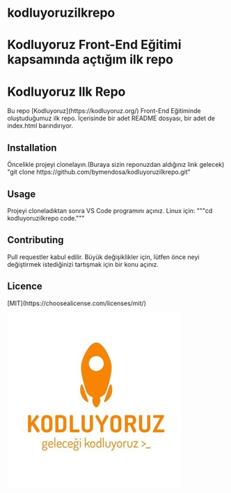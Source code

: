 # kodluyoruzilkrepo
# Kodluyoruz Front-End Eğitimi kapsamında açtığım ilk repo
<h1>Kodluyoruz Ilk Repo</h1>
Bu repo [Kodluyoruz](https://kodluyoruz.org/) Front-End Eğitiminde oluştuduğumuz ilk repo. İçerisinde bir adet README dosyası, bir adet de index.html barındırıyor.

<h2>Installation</h2>
Öncelikle projeyi clonelayın.(Buraya sizin reponuzdan aldığınız link gelecek)
"git clone https://github.com/bymendosa/kodluyoruzilkrepo.git"

<h2>Usage</h2>
Projeyi cloneladıktan sonra VS Code programını açınız.
Linux için:
"""cd kodluyoruzilkrepo
code."""

<h2>Contributing</h2>
Pull requestler kabul edilir. Büyük değişiklikler için, lütfen önce neyi değiştirmek istediğinizi tartışmak için bir konu açınız.

<h2>Licence</h2>
[MIT](https://choosealicense.com/licenses/mit/)

![Kodluyoruz Logo](https://raw.githubusercontent.com/Kodluyoruz/taskforce/git/git/markdown-nedir-nasil-kullaniriz-/figures/kodluyoruz_logo.jpg)